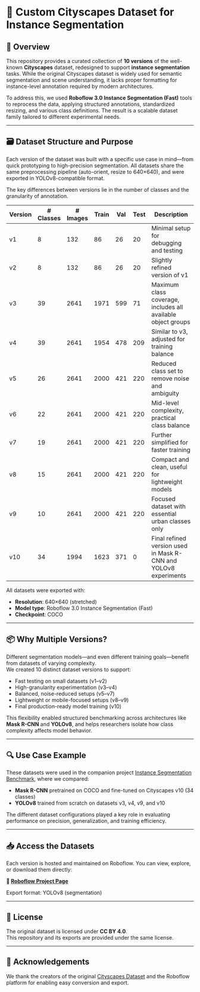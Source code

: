 # 🌆 Custom Cityscapes Dataset for Instance Segmentation

## 📌 Overview

This repository provides a curated collection of **10 versions** of the well-known **Cityscapes** dataset, redesigned to support **instance segmentation** tasks. While the original Cityscapes dataset is widely used for semantic segmentation and scene understanding, it lacks proper formatting for instance-level annotation required by modern architectures.

To address this, we used **Roboflow 3.0 Instance Segmentation (Fast)** tools to reprocess the data, applying structured annotations, standardized resizing, and various class definitions. The result is a scalable dataset family tailored to different experimental needs.

---

## 🗃️ Dataset Structure and Purpose

Each version of the dataset was built with a specific use case in mind—from quick prototyping to high-precision segmentation. All datasets share the same preprocessing pipeline (auto-orient, resize to 640×640), and were exported in YOLOv8-compatible format.

The key differences between versions lie in the number of classes and the granularity of annotation.

| Version | # Classes | # Images | Train | Val | Test | Description |
|---------|-----------|----------|-------|-----|------|-------------|
| v1      | 8         | 132      | 86    | 26  | 20   | Minimal setup for debugging and testing |
| v2      | 8         | 132      | 86    | 26  | 20   | Slightly refined version of v1 |
| v3      | 39        | 2641     | 1971  | 599 | 71   | Maximum class coverage, includes all available object groups |
| v4      | 39        | 2641     | 1954  | 478 | 209  | Similar to v3, adjusted for training balance |
| v5      | 26        | 2641     | 2000  | 421 | 220  | Reduced class set to remove noise and ambiguity |
| v6      | 22        | 2641     | 2000  | 421 | 220  | Mid-level complexity, practical class balance |
| v7      | 19        | 2641     | 2000  | 421 | 220  | Further simplified for faster training |
| v8      | 15        | 2641     | 2000  | 421 | 220  | Compact and clean, useful for lightweight models |
| v9      | 10        | 2641     | 2000  | 421 | 220  | Focused dataset with essential urban classes only |
| v10     | 34        | 1994     | 1623  | 371 | 0    | Final refined version used in Mask R-CNN and YOLOv8 experiments |

All datasets were exported with:
- **Resolution**: 640×640 (stretched)
- **Model type**: Roboflow 3.0 Instance Segmentation (Fast)
- **Checkpoint**: COCO

---

## 📦 Why Multiple Versions?

Different segmentation models—and even different training goals—benefit from datasets of varying complexity.  
We created 10 distinct dataset versions to support:

- Fast testing on small datasets (v1–v2)
- High-granularity experimentation (v3–v4)
- Balanced, noise-reduced setups (v5–v7)
- Lightweight or mobile-focused setups (v8–v9)
- Final production-ready model training (v10)

This flexibility enabled structured benchmarking across architectures like **Mask R-CNN** and **YOLOv8**, and helps researchers isolate how class complexity affects model behavior.

---

## 🔍 Use Case Example

These datasets were used in the companion project [Instance Segmentation Benchmark]((https://github.com/SimArgentino/Instance-Segmentation-on-Cityscapes-with-Mask-R-CNN-and-YOLOv8)), where we compared:

- **Mask R-CNN** pretrained on COCO and fine-tuned on Cityscapes v10 (34 classes)
- **YOLOv8** trained from scratch on datasets v3, v4, v9, and v10

The different dataset configurations played a key role in evaluating performance on precision, generalization, and training efficiency.

---

## 📥 Access the Datasets

Each version is hosted and maintained on Roboflow. You can view, explore, or download them directly:

**🔗 [Roboflow Project Page](https://universe.roboflow.com/luigiaworkspace/cityscapes-zz0ur)**

Export format: YOLOv8 (segmentation)

---

## 📄 License

The original dataset is licensed under **CC BY 4.0**.  
This repository and its exports are provided under the same license.

---

## 🙏 Acknowledgements

We thank the creators of the original [Cityscapes Dataset](https://www.cityscapes-dataset.com/) and the Roboflow platform for enabling easy conversion and export.

